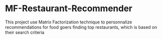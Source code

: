 # MF-Restaurant-Recommender
This project use Matrix Factorization technique to personnalize recommendations for food goers finding top restaurants, which is based on their search criteria
